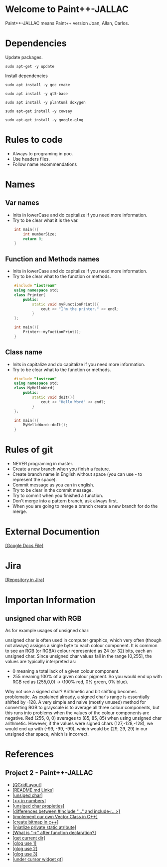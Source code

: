 # Welcome to Paint++-JALLAC

Paint++-JALLAC means Paint++ version Joan, Allan, Carlos.

# Dependencies

Update packages.

```
sudo apt-get -y update
```

Install dependencies

```
sudo apt install -y gcc cmake 
```

```
sudo apt install -y qt5-base
```

```
sudo apt install -y plantuml doxygen
```

```
sudo apt-get install -y cowsay
```


```
sudo apt-get install -y google-glog
```
# Rules to code

- Always to programing in poo.
- Use headers files.
- Follow name recommendations

# Names

## Var names

- Inits in lowerCase and do capitalize if you need more information.
- Try to be clear what it is the var.

```c++
    int main(){
        int numberSize;
        return 0;
    }
```

## Function and Methods names

- Inits in lowerCase and do capitalize if you need more information.
- Try to be clear what to the function or methods.

```c++
    #include "iostream"
    using namespace std;
    class Printer{
        public:
            static void myFunctionPrint(){
                cout << "I'm the printer." << endl;
            }
    };

    int main(){
        Printer::myFuctionPrint();
    }
```

## Class name

- Inits in capitalize and do capitalize if you need more information.
- Try to be clear what to the function or methods.

```c++
    #include "iostream"
    using namespace std;
    class MyHelloWord{
        public:
            static void doIt(){
                cout << "Hello Word" << endl;
            }
    };

    int main(){
        MyHelloWord::doIt();
    }
```

# Rules of git
- NEVER programing in master.
- Create a new branch when you finish a feature.
- Create branch name in English without space (you can use - to represent the space).
- Commit message as you can in english.
- Try to be clear in the commit message.
- Try to commit when you finished a function.
- Don't merge into a pattern branch, ask always first.
- When you are going to merge a branch create a new branch for do the merge.

# External Documention
[ [Google Docs File] ](https://docs.google.com/document/d/1W5c8nUWtCWFqbaTTsP8gLxst3JtPFzRZlmOLFBUMxQU/edit?usp=sharing)

# Jira
[[Repository in Jira]](https://achen031199.atlassian.net/jira/projects)


# Importan Information

## unsigned char with RGB

As for example usages of unsigned char:

unsigned char is often used in computer graphics, which very often (though not always) assigns a single byte to each colour component. It is common to see an RGB (or RGBA) colour represented as 24 (or 32) bits, each an unsigned char. Since unsigned char values fall in the range [0,255], the values are typically interpreted as:

* 0 meaning a total lack of a given colour component.
* 255 meaning 100% of a given colour pigment.
So you would end up with RGB red as (255,0,0) -> (100% red, 0% green, 0% blue).

Why not use a signed char? Arithmetic and bit shifting becomes problematic. As explained already, a signed char's range is essentially shifted by -128. A very simple and naive (mostly unused) method for converting RGB to grayscale is to average all three colour components, but this runs into problems when the values of the colour components are negative. Red (255, 0, 0) averages to (85, 85, 85) when using unsigned char arithmetic. However, if the values were signed chars (127,-128,-128), we would end up with (-99, -99, -99), which would be (29, 29, 29) in our unsigned char space, which is incorrect.

# References

## Project 2 - Paint++-JALLAC

- [ [QGridLayout] ](https://chowdera.com/2021/04/20210403063919149m.html)
- [ [README.md Links] ](https://www.codegrepper.com/code-examples/whatever/how+to+create+link+in+readme.md)
- [ [unsiged char] ](https://stackoverflow.com/questions/75191/what-is-an-unsigned-char)
- [ [>> in numbers] ](http://www.cplusplus.com/forum/beginner/95670/)
- [ [unsiged char propieties] ](https://www.geeksforgeeks.org/maximum-value-of-unsigned-char-in-c/)
- [ [differences between #include "..." and include<...>] ](https://stackoverflow.com/questions/21593/what-is-the-difference-between-include-filename-and-include-filename)
- [ [implement our own Vector Class in C++] ](https://www.geeksforgeeks.org/how-to-implement-our-own-vector-class-in-c/)
- [ [create bitmap in c++] ](https://www.youtube.com/watch?v=vqT5j38bWGg)
- [ [iniatlize private static atribute] ](https://localcoder.org/error-iso-c-forbids-in-class-initialization-of-non-const-static-member)
- [ [What is "->" after function declaration?] ](https://stackoverflow.com/questions/12417197/what-is-after-function-declaration)
- [ [get current dir] ](https://www.delftstack.com/howto/cpp/get-current-directory-cpp/)
- [ [glog use 1] ](https://codeyarns.com/tech/2017-10-26-how-to-install-and-use-glog.html)
- [ [glog use 2] ](https://rpg.ifi.uzh.ch/docs/glog.html#:~:text=Google%20glog%20defines%20a%20series,verbose%20logging%20levels%2C%20and%20more.)
- [ [glog use 3] ](https://programming.vip/docs/basic-usage-of-glog.html)
- [ [under cursor widget qt] ](https://stackoverflow.com/questions/27363267/get-all-widgets-under-cursor)
